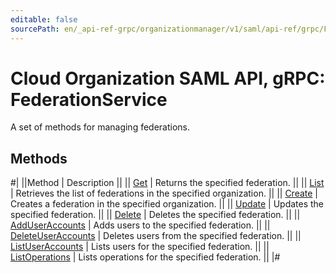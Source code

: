```yaml
---
editable: false
sourcePath: en/_api-ref-grpc/organizationmanager/v1/saml/api-ref/grpc/Federation/index.md
---
```


# Cloud Organization SAML API, gRPC: FederationService

A set of methods for managing federations.

## Methods

#|
||Method | Description ||
|| [Get](get.md) | Returns the specified federation. ||
|| [List](list.md) | Retrieves the list of federations in the specified organization. ||
|| [Create](create.md) | Creates a federation in the specified organization. ||
|| [Update](update.md) | Updates the specified federation. ||
|| [Delete](delete.md) | Deletes the specified federation. ||
|| [AddUserAccounts](addUserAccounts.md) | Adds users to the specified federation. ||
|| [DeleteUserAccounts](deleteUserAccounts.md) | Deletes users from the specified federation. ||
|| [ListUserAccounts](listUserAccounts.md) | Lists users for the specified federation. ||
|| [ListOperations](listOperations.md) | Lists operations for the specified federation. ||
|#